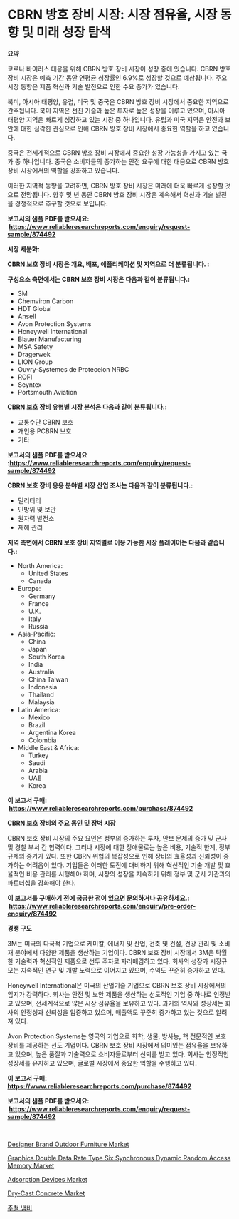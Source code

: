 <p><h1>CBRN 방호 장비 시장: 시장 점유율, 시장 동향 및 미래 성장 탐색</h1></p><p><strong>요약</strong></p>
<p><p>코로나 바이러스 대응을 위해 CBRN 방호 장비 시장이 성장 중에 있습니다. CBRN 방호 장비 시장은 예측 기간 동안 연평균 성장률인 6.9%로 성장할 것으로 예상됩니다. 주요 시장 동향은 제품 혁신과 기술 발전으로 인한 수요 증가가 있습니다.</p><p>북미, 아시아 태평양, 유럽, 미국 및 중국은 CBRN 방호 장비 시장에서 중요한 지역으로 간주됩니다. 북미 지역은 선진 기술과 높은 투자로 높은 성장을 이루고 있으며, 아시아 태평양 지역은 빠르게 성장하고 있는 시장 중 하나입니다. 유럽과 미국 지역은 안전과 보안에 대한 심각한 관심으로 인해 CBRN 방호 장비 시장에서 중요한 역할을 하고 있습니다. </p><p>중국은 전세계적으로 CBRN 방호 장비 시장에서 중요한 성장 가능성을 가지고 있는 국가 중 하나입니다. 중국은 소비자들의 증가하는 안전 요구에 대한 대응으로 CBRN 방호 장비 시장에서의 역할을 강화하고 있습니다. </p><p>이러한 지역적 동향을 고려하면, CBRN 방호 장비 시장은 미래에 더욱 빠르게 성장할 것으로 전망됩니다. 향후 몇 년 동안 CBRN 방호 장비 시장은 계속해서 혁신과 기술 발전을 경쟁적으로 추구할 것으로 보입니다.</p></p>
<p><strong>보고서의 샘플 PDF를 받으세요: &nbsp;<a href="https://www.reliableresearchreports.com/enquiry/request-sample/874492">https://www.reliableresearchreports.com/enquiry/request-sample/874492</a></strong></p>
<p><strong>시장 세분화:</strong></p>
<p><strong> CBRN 보호 장비 시장은 개요, 배포, 애플리케이션 및 지역으로 더 분류됩니다. :</strong></p>
<p><strong>구성요소 측면에서는 CBRN 보호 장비 시장은 다음과 같이 분류됩니다.:</strong></p>
<p><ul><li>3M</li><li>Chemviron Carbon</li><li>HDT Global</li><li>Ansell</li><li>Avon Protection Systems</li><li>Honeywell International</li><li>Blauer Manufacturing</li><li>MSA Safety</li><li>Dragerwek</li><li>LION Group</li><li>Ouvry-Systemes de Proteceion NRBC</li><li>ROFI</li><li>Seyntex</li><li>Portsmouth Aviation</li></ul></p>
<p><strong> CBRN 보호 장비 유형별 시장 분석은 다음과 같이 분류됩니다.:</strong></p>
<p><ul><li>교통수단 CBRN 보호</li><li>개인용 PCBRN 보호</li><li>기타</li></ul></p>
<p><strong>보고서의 샘플 PDF를 받으세요 :<a href="https://www.reliableresearchreports.com/enquiry/request-sample/874492">https://www.reliableresearchreports.com/enquiry/request-sample/874492</a></strong></p>
<p><strong> CBRN 보호 장비 응용 분야별 시장 산업 조사는 다음과 같이 분류됩니다.:</strong></p>
<p><ul><li>밀리터리</li><li>민방위 및 보안</li><li>원자력 발전소</li><li>재해 관리</li></ul></p>
<p><strong>지역 측면에서 CBRN 보호 장비 지역별로 이용 가능한 시장 플레이어는 다음과 같습니다.:</strong></p>
<p><ul>
    <li>
        North America:
        <ul>
            <li>United States</li>
            <li>Canada</li>
        </ul>
    </li>
    <li>
        Europe:
        <ul>
            <li>Germany</li>
            <li>France</li>
            <li>U.K.</li>
            <li>Italy</li>
            <li>Russia</li>
        </ul>
    </li>
    <li>
        Asia-Pacific:
        <ul>
            <li>China</li>
            <li>Japan</li>
            <li>South Korea</li>
            <li>India</li>
            <li>Australia</li>
            <li>China Taiwan</li>
            <li>Indonesia</li>
            <li>Thailand</li>
            <li>Malaysia</li>
        </ul>
    </li>
    <li>
        Latin America:
        <ul>
            <li>Mexico</li>
            <li>Brazil</li>
            <li>Argentina Korea</li>
            <li>Colombia</li>
        </ul>
    </li>
    <li>
        Middle East & Africa:
        <ul>
            <li>Turkey</li>
            <li>Saudi</li>
            <li>Arabia</li>
            <li>UAE</li>
            <li>Korea</li>
        </ul>
    </li>
    </ul></p>
<p><strong>이 보고서 구매: &nbsp;<a href="https://www.reliableresearchreports.com/purchase/874492">https://www.reliableresearchreports.com/purchase/874492</a></strong></p>
<p><strong>CBRN 보호 장비의 주요 동인 및 장벽 시장</strong></p>
<p><p>CBRN 보호 장비 시장의 주요 요인은 정부의 증가하는 투자, 안보 문제의 증가 및 군사 및 경찰 부서 간 협력이다. 그러나 시장에 대한 장애물로는 높은 비용, 기술적 한계, 정부 규제의 증가가 있다. 또한 CBRN 위협의 복잡성으로 인해 장비의 효율성과 신뢰성이 증가하는 어려움이 있다. 기업들은 이러한 도전에 대비하기 위해 혁신적인 기술 개발 및 효율적인 비용 관리를 시행해야 하며, 시장의 성장을 지속하기 위해 정부 및 군사 기관과의 파트너십을 강화해야 한다.</p></p>
<p><strong>이 보고서를 구매하기 전에 궁금한 점이 있으면 문의하거나 공유하세요.: &nbsp;<a href="https://www.reliableresearchreports.com/enquiry/pre-order-enquiry/874492">https://www.reliableresearchreports.com/enquiry/pre-order-enquiry/874492</a></strong></p>
<p><strong>경쟁 구도</strong></p>
<p><p>3M는 미국의 다국적 기업으로 케미칼, 에너지 및 산업, 건축 및 건설, 건강 관리 및 소비재 분야에서 다양한 제품을 생산하는 기업이다. CBRN 보호 장비 시장에서 3M은 탁월한 기술력과 혁신적인 제품으로 선두 주자로 자리매김하고 있다. 회사의 성장과 시장규모는 지속적인 연구 및 개발 노력으로 이어지고 있으며, 수익도 꾸준히 증가하고 있다.</p><p>Honeywell International은 미국의 산업기술 기업으로 CBRN 보호 장비 시장에서의 입지가 강력하다. 회사는 안전 및 보안 제품을 생산하는 선도적인 기업 중 하나로 인정받고 있으며, 전세계적으로 많은 시장 점유율을 보유하고 있다. 과거의 역사와 성장세는 회사의 안정성과 신뢰성을 입증하고 있으며, 매출액도 꾸준히 증가하고 있는 것으로 알려져 있다.</p><p>Avon Protection Systems는 영국의 기업으로 화학, 생물, 방사능, 핵 전문적인 보호 장비를 제공하는 선도 기업이다. CBRN 보호 장비 시장에서 의미있는 점유율을 보유하고 있으며, 높은 품질과 기술력으로 소비자들로부터 신뢰를 받고 있다. 회사는 안정적인 성장세를 유지하고 있으며, 글로벌 시장에서 중요한 역할을 수행하고 있다.</p></p>
<p><strong>이 보고서 구매: &nbsp; <a href="https://www.reliableresearchreports.com/purchase/874492">https://www.reliableresearchreports.com/purchase/874492</a></strong></p>
<p><strong>보고서의 샘플 PDF를 받으세요: &nbsp;<a href="https://www.reliableresearchreports.com/enquiry/request-sample/874492">https://www.reliableresearchreports.com/enquiry/request-sample/874492</a></strong><strong></strong></p>
<p>&nbsp;</p>
<p><p><a href="https://issuu.com/reportprime-2/docs/designer-brand-outdoor-furniture-market-size-2030.">Designer Brand Outdoor Furniture Market</a></p><p><a href="https://issuu.com/reportprime-2/docs/graphics-double-data-rate-type-six-synchronous-dyn">Graphics Double Data Rate Type Six Synchronous Dynamic Random Access Memory Market</a></p><p><a href="https://woozy-pyroraptor-a1f.notion.site/Adsorption-Devices-Market-Offer-Valuable-Insights-into-Market-Size-Market-Share-Market-Trends-and-f4f8723a6ea9479c914e74b044cdd514">Adsorption Devices Market</a></p><p><a href="https://view.publitas.com/reportprime-1/dry-cast-concrete-market-size-2024-2031-global-industrial-analysis-key-geographical-regions-market-share-top-key-players-product-types-and-forecast-research-report/">Dry-Cast Concrete Market</a></p><p><a href="https://github.com/hxzi07639916/Market-Research-Report-List-1/blob/main/6157203187201.md">주철 냄비</a></p></p>